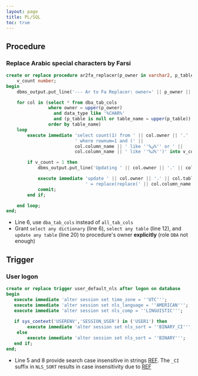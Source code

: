 ```yaml
---
layout: page
title: PL/SQL
toc: true
---
```


## Procedure

### Replace Arabic special characters by Farsi
```sql
create or replace procedure ar2fa_replacer(p_owner in varchar2, p_table in varchar2 default null) is
    v_count number;
begin
    dbms_output.put_line('--- Ar to Fa Replacer: owner=' || p_owner || ', table=' || p_table);

    for col in (select * from dba_tab_cols
                where owner = upper(p_owner)
                  and data_type like '%CHAR%'
                  and (p_table is null or table_name = upper(p_table))
                order by table_name)
    loop
        execute immediate 'select count(1) from ' || col.owner || '.' || col.table_name ||
                          ' where rownum=1 and (' ||
                          col.column_name || ' like ''%ي%'' or ' ||
                          col.column_name || ' like ''%ك%'')' into v_count;

        if v_count = 1 then
            dbms_output.put_line('Updating ' || col.owner || '.' || col.table_name || ' - ' || col.column_name);

            execute immediate 'update ' || col.owner || '.' || col.table_name || ' set ' || col.column_name ||
                              ' = replace(replace(' || col.column_name || ', ''ي'', ''ی''), ''ك'', ''ک'')';
            commit;
        end if;

    end loop;
end;
```
- Line 6, use `dba_tab_cols` instead of `all_tab_cols`
- Grant `select any dictionary` (line 6), `select any table` (line 12), and `update any table` (line 20) to procedure's owner **explicitly** (role `DBA` not enough)

## Trigger

### User logon
```sql
create or replace trigger user_default_nls after logon on database 
begin
   execute immediate 'alter session set time_zone = ''UTC''';
   execute immediate 'alter session set nls_language = ''AMERICAN''';
   execute immediate 'alter session set nls_comp = ''LINGUISTIC''';
   
   if sys_context('USERENV','SESSION_USER') in ('USER1') then
        execute immediate 'alter session set nls_sort = ''BINARY_CI''';
    else
        execute immediate 'alter session set nls_sort = ''BINARY''';
   end if;
end;
```
- Line 5 and 8 provide search case insensitive in strings [REF](https://stackoverflow.com/questions/5391069/case-insensitive-searching-in-oracle).
The `_CI` suffix in `NLS_SORT` results in case insensitivity due to [REF](https://oracle-base.com/articles/12c/column-level-collation-and-case-insensitive-database-12cr2)
